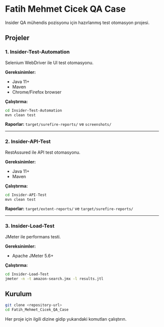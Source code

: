 # Fatih Mehmet Cicek QA Case

Insider QA mühendis pozisyonu için hazırlanmış test otomasyon projesi.

## Projeler

### 1. Insider-Test-Automation

Selenium WebDriver ile UI test otomasyonu.

**Gereksinimler:**

- Java 11+
- Maven
- Chrome/Firefox browser

**Çalıştırma:**

```bash
cd Insider-Test-Automation
mvn clean test
```

**Raporlar:** `target/surefire-reports/` ve `screenshots/`

---

### 2. Insider-API-Test

RestAssured ile API test otomasyonu.

**Gereksinimler:**

- Java 11+
- Maven

**Çalıştırma:**

```bash
cd Insider-API-Test
mvn clean test
```

**Raporlar:** `target/extent-reports/` ve `target/surefire-reports/`

---

### 3. Insider-Load-Test

JMeter ile performans testi.

**Gereksinimler:**

- Apache JMeter 5.6+

**Çalıştırma:**

```bash
cd Insider-Load-Test
jmeter -n -t amazon-search.jmx -l results.jtl
```

## Kurulum

```bash
git clone <repository-url>
cd Fatih_Mehmet_Cicek_QA_Case
```

Her proje için ilgili dizine gidip yukarıdaki komutları çalıştırın.

